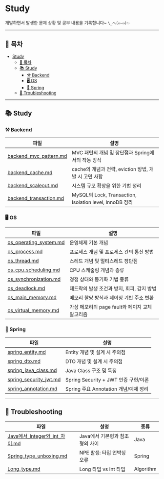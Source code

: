 # Study

개발하면서 발생한 문제 상황 및 공부 내용을 기록합니다~  `\_へ(▭-▭)✨`

---
## 📑 목차

- [Study](#study)
  - [📑 목차](#-목차)
  - [📚 Study](#-study)
    - [⚒️ Backend](#️-backend)
    - [🖥️ OS](#️-os)
    - [🌱 Spring](#-spring)
  - [🐞 Troubleshooting](#-troubleshooting)

---

## 📚 Study

### ⚒️ Backend
| 파일 | 설명 |
| --- | --- |
| [backend_mvc_pattern.md](Study/Backend/backend_mvc_pattern.md) | MVC 패턴의 개념 및 장단점과 Spring에서의 작동 방식 |
| [backend_cache.md](Study/Backend/backend_cache.md) | cache의 개념과 전략, eviction 방법, 개발 시 고민 사항 |
| [backend_scaleout.md](Study/Backend/backend_scaleout.md) | 시스템 규모 확장을 위한 기법 정리 |
| [backend_transaction.md](Study/Backend/backend_transaction.md) | MySQL의 Lock, Transaction, Isolation level, InnoDB 정리 |

### 🖥️ OS

| 파일 | 설명 |
| --- | --- |
| [os_operating_system.md](Study/OS/os_operating_system.md) | 운영체제 기본 개념 |
| [os_process.md](Study/OS/os_process.md) | 프로세스 개념 및 프로세스 간의 통신 방법 |
| [os_thread.md](Study/OS/os_thread.md) | 스레드 개념 및 멀티스레드 장단점 |
| [os_cpu_scheduling.md](Study/OS/os_cpu_scheduling.md) | CPU 스케줄링 개념과 종류 |
| [os_synchronization.md](Study/OS/os_synchronization.md) | 경쟁 상태와 동기화 기법 종류 |
| [os_deadlock.md](Study/OS/os_deadlock.md) | 데드락의 발생 조건과 방지, 회피, 감지 방법  |
| [os_main_memory.md](Study/OS/os_main_memory.md) | 메모리 할당 방식과 페이징 기반 주소 변환 |
| [os_virtual_memory.md](Study/OS/os_virtual_memory.md) | 가상 메모리의 page fault와 페이지 교체 알고리즘 |

### 🌱 Spring

| 파일 | 설명 |
| --- | --------- |
| [spring_entity.md](Study/Spring/spring_entity.md) | Entity 개념 및 설계 시 주의점 |
| [spring_dto.md](Study/Spring/spring_dto.md) | DTO 개념 및 설계 시 주의점 |
| [spring_java_class.md](Study/Spring/spring_java_class.md) | Java Class 구조 및 특징 |
| [spring_security_jwt.md](Study/Spring/spring_security_jwt.md) | Spring Security + JWT 인증 구현/이론 |
| [spring_annotation.md](Study/Spring/spring_annotation.md) | Spring 주요 Annotation 개념/예제 정리 |

---

## 🐞 Troubleshooting

| 파일 | 설명 | 종류 |
| --- | ------------- | --- |
|[Java에서_Integer와_int_차이.md](Troubleshooting/Java에서_Integer와_int_차이.md)| Java에서 기본형과 참조형의 차이 | Java |
|[Spring_type_unboxing.md](Troubleshooting/Spring_type_unboxing.md)| NPE 발생: 타입 언박싱 오류 | Spring |
|[Long_type.md](Troubleshooting/Long_type.md)| Long 타입 vs Int 타입| Algorithm |



